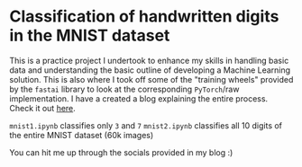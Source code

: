 # Classification of handwritten digits in the MNIST dataset

This is a practice project I undertook to enhance my skills in handling basic data and understanding the basic outline of developing a Machine Learning solution. This is also where I took off some of the "training wheels" provided by the `fastai` library to look at the corresponding `PyTorch`/raw implementation. I have a created a blog explaining the entire process. Check it out [here](https://suchitg04.github.io/blog/posts/mnist).

`mnist1.ipynb` classifies only `3` and `7`
`mnist2.ipynb` classifies all 10 digits of the entire MNIST dataset (60k images)

You can hit me up through the socials provided in my blog :)
